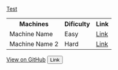 <a href="https://nuceiar.github.io/test">Test</a>

<table class="Machines">
  <tr>
      <th>Machines</th>
      <th>Dificulty</th>
      <th>Link</th>
  </tr> 
  <tr>
      <td>Machine Name</td>
      <td>Easy</td>
      <td><a href="https://www.youtube.com/watch?v=o5g-lUuFgpg">Link</a></td>
  </tr>
  <tr>
      <td>Machine Name 2</td>
      <td>Hard</td>
      <td><a href="https://www.youtube.com/watch?v=o5g-lUuFgpg">Link</a></td>
  </tr>
</table>
<a href="https://github.com/nuceIar/nuceIar.github.io" class="btn btn-github"><span class="icon"></span>View on GitHub</a>
<a href"hola.com"><button class="favorite styled" type="button">Link</button></a>
